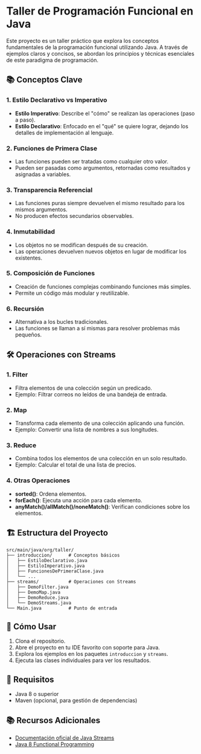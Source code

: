 # Taller de Programación Funcional en Java

Este proyecto es un taller práctico que explora los conceptos fundamentales de la programación funcional utilizando Java. A través de ejemplos claros y concisos, se abordan los principios y técnicas esenciales de este paradigma de programación.

## 📚 Conceptos Clave

### 1. Estilo Declarativo vs Imperativo
- **Estilo Imperativo**: Describe el "cómo" se realizan las operaciones (paso a paso).
- **Estilo Declarativo**: Enfocado en el "qué" se quiere lograr, dejando los detalles de implementación al lenguaje.

### 2. Funciones de Primera Clase
- Las funciones pueden ser tratadas como cualquier otro valor.
- Pueden ser pasadas como argumentos, retornadas como resultados y asignadas a variables.

### 3. Transparencia Referencial
- Las funciones puras siempre devuelven el mismo resultado para los mismos argumentos.
- No producen efectos secundarios observables.

### 4. Inmutabilidad
- Los objetos no se modifican después de su creación.
- Las operaciones devuelven nuevos objetos en lugar de modificar los existentes.

### 5. Composición de Funciones
- Creación de funciones complejas combinando funciones más simples.
- Permite un código más modular y reutilizable.

### 6. Recursión
- Alternativa a los bucles tradicionales.
- Las funciones se llaman a sí mismas para resolver problemas más pequeños.

## 🛠️ Operaciones con Streams

### 1. Filter
- Filtra elementos de una colección según un predicado.
- Ejemplo: Filtrar correos no leídos de una bandeja de entrada.

### 2. Map
- Transforma cada elemento de una colección aplicando una función.
- Ejemplo: Convertir una lista de nombres a sus longitudes.

### 3. Reduce
- Combina todos los elementos de una colección en un solo resultado.
- Ejemplo: Calcular el total de una lista de precios.

### 4. Otras Operaciones
- **sorted()**: Ordena elementos.
- **forEach()**: Ejecuta una acción para cada elemento.
- **anyMatch()/allMatch()/noneMatch()**: Verifican condiciones sobre los elementos.

## 🏗️ Estructura del Proyecto

```
src/main/java/org/taller/
├── introduccion/      # Conceptos básicos
│   ├── EstiloDeclarativo.java
│   ├── EstiloImperativo.java
│   ├── FuncionesDePrimeraClase.java
│   └── ...
├── streams/           # Operaciones con Streams
│   ├── DemoFilter.java
│   ├── DemoMap.java
│   ├── DemoReduce.java
│   └── DemoStreams.java
└── Main.java          # Punto de entrada
```

## 🚀 Cómo Usar

1. Clona el repositorio.
2. Abre el proyecto en tu IDE favorito con soporte para Java.
3. Explora los ejemplos en los paquetes `introduccion` y `streams`.
4. Ejecuta las clases individuales para ver los resultados.

## 📝 Requisitos

- Java 8 o superior
- Maven (opcional, para gestión de dependencias)

## 📚 Recursos Adicionales

- [Documentación oficial de Java Streams](https://docs.oracle.com/javase/8/docs/api/java/util/stream/package-summary.html)
- [Java 8 Functional Programming](https://www.oracle.com/technical-resources/articles/java/architect-lambdas-part1.html)
